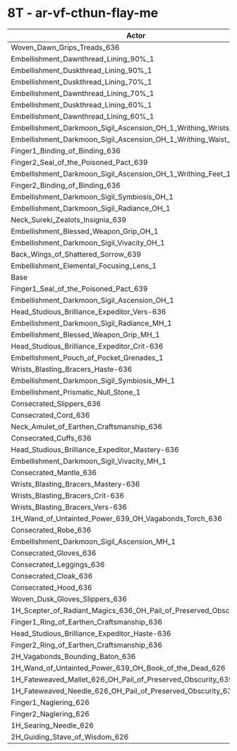 # 8T - ar-vf-cthun-flay-me
| Actor | DPS | Increase |
|---|:---:|:---:|
|Woven_Dawn_Grips_Treads_636|6549502|0.85%|
|Embellishment_Dawnthread_Lining_90%_1|6540863|0.72%|
|Embellishment_Duskthread_Lining_90%_1|6536144|0.65%|
|Embellishment_Duskthread_Lining_70%_1|6532814|0.59%|
|Embellishment_Dawnthread_Lining_70%_1|6531403|0.57%|
|Embellishment_Duskthread_Lining_60%_1|6523172|0.45%|
|Embellishment_Dawnthread_Lining_60%_1|6520342|0.40%|
|Embellishment_Darkmoon_Sigil_Ascension_OH_1_Writhing_Wrists_1|6512634|0.28%|
|Embellishment_Darkmoon_Sigil_Ascension_OH_1_Writhing_Waist_1|6510090|0.24%|
|Finger1_Binding_of_Binding_636|6505920|0.18%|
|Finger2_Seal_of_the_Poisoned_Pact_639|6505388|0.17%|
|Embellishment_Darkmoon_Sigil_Ascension_OH_1_Writhing_Feet_1|6503009|0.14%|
|Finger2_Binding_of_Binding_636|6502489|0.13%|
|Embellishment_Darkmoon_Sigil_Symbiosis_OH_1|6502190|0.12%|
|Embellishment_Darkmoon_Sigil_Radiance_OH_1|6500894|0.10%|
|Neck_Sureki_Zealots_Insignia_639|6500490|0.10%|
|Embellishment_Blessed_Weapon_Grip_OH_1|6498973|0.07%|
|Embellishment_Darkmoon_Sigil_Vivacity_OH_1|6496806|0.04%|
|Back_Wings_of_Shattered_Sorrow_639|6496221|0.03%|
|Embellishment_Elemental_Focusing_Lens_1|6495503|0.02%|
|Base|6494203|0.00%|
|Finger1_Seal_of_the_Poisoned_Pact_639|6494005|0.00%|
|Embellishment_Darkmoon_Sigil_Ascension_OH_1|6492350|-0.03%|
|Head_Studious_Brilliance_Expeditor_Vers-636|6492014|-0.03%|
|Embellishment_Darkmoon_Sigil_Radiance_MH_1|6491923|-0.04%|
|Embellishment_Blessed_Weapon_Grip_MH_1|6490146|-0.06%|
|Head_Studious_Brilliance_Expeditor_Crit-636|6489839|-0.07%|
|Embellishment_Pouch_of_Pocket_Grenades_1|6489546|-0.07%|
|Wrists_Blasting_Bracers_Haste-636|6489422|-0.07%|
|Embellishment_Darkmoon_Sigil_Symbiosis_MH_1|6487879|-0.10%|
|Embellishment_Prismatic_Null_Stone_1|6487261|-0.11%|
|Consecrated_Slippers_636|6486545|-0.12%|
|Consecrated_Cord_636|6485433|-0.14%|
|Neck_Amulet_of_Earthen_Craftsmanship_636|6485404|-0.14%|
|Consecrated_Cuffs_636|6485248|-0.14%|
|Head_Studious_Brilliance_Expeditor_Mastery-636|6484680|-0.15%|
|Embellishment_Darkmoon_Sigil_Vivacity_MH_1|6484313|-0.15%|
|Consecrated_Mantle_636|6483658|-0.16%|
|Wrists_Blasting_Bracers_Mastery-636|6483209|-0.17%|
|Wrists_Blasting_Bracers_Crit-636|6482785|-0.18%|
|Wrists_Blasting_Bracers_Vers-636|6482103|-0.19%|
|1H_Wand_of_Untainted_Power_639_OH_Vagabonds_Torch_636|6480639|-0.21%|
|Consecrated_Robe_636|6479940|-0.22%|
|Embellishment_Darkmoon_Sigil_Ascension_MH_1|6479885|-0.22%|
|Consecrated_Gloves_636|6479447|-0.23%|
|Consecrated_Leggings_636|6478790|-0.24%|
|Consecrated_Cloak_636|6478376|-0.24%|
|Consecrated_Hood_636|6475984|-0.28%|
|Woven_Dusk_Gloves_Slippers_636|6471540|-0.35%|
|1H_Scepter_of_Radiant_Magics_636_OH_Pail_of_Preserved_Obscurity_639|6465489|-0.44%|
|Finger1_Ring_of_Earthen_Craftsmanship_636|6457990|-0.56%|
|Head_Studious_Brilliance_Expeditor_Haste-636|6453028|-0.63%|
|Finger2_Ring_of_Earthen_Craftsmanship_636|6452085|-0.65%|
|2H_Vagabonds_Bounding_Baton_636|6449485|-0.69%|
|1H_Wand_of_Untainted_Power_639_OH_Book_of_the_Dead_626|6430691|-0.98%|
|1H_Fateweaved_Mallet_626_OH_Pail_of_Preserved_Obscurity_639|6372449|-1.87%|
|1H_Fateweaved_Needle_626_OH_Pail_of_Preserved_Obscurity_639|6364721|-1.99%|
|Finger1_Naglering_626|5985491|-7.83%|
|Finger2_Naglering_626|5983897|-7.86%|
|1H_Searing_Needle_626|4723037|-27.27%|
|2H_Guiding_Stave_of_Wisdom_626|4722480|-27.28%|
